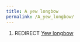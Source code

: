 ```yaml
---
title: A yew longbow
permalink: /A_yew_longbow/
---
```


1.  REDIRECT [Yew longbow](Yew_longbow "wikilink")